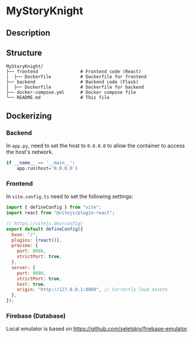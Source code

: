 # MyStoryKnight

## Description

## Structure
```
MyStoryKnight/
├── frontend                # Frontend code (React)
|  ├── Dockerfile           # Dockerfile for frontend
├── backend                 # Backend code (Flask)
|  ├── Dockerfile           # Dockerfile for backend
├── docker-compose.yml      # Docker compose file
└── README.md               # This file
```

## Dockerizing
### Backend
In `app.py`, need to set the host to `0.0.0.0` to allow the container to access the host's network.
```python
if __name__ == '__main__':
    app.run(host='0.0.0.0')
```

### Frontend
In `vite.config.ts` need to set the following settings:
```javascript
import { defineConfig } from "vite";
import react from "@vitejs/plugin-react";

// https://vitejs.dev/config/
export default defineConfig({
  base: "/",
  plugins: [react()],
  preview: {
    port: 8080,
    strictPort: true,
  },
  server: {
    port: 8080,
    strictPort: true,
    host: true,
    origin: "http://127.0.0.1:8080", // Correctly load assets
  },
});
```
### Firebase (Database)
Local emulator is based on https://github.com/seletskiy/firebase-emulator.

